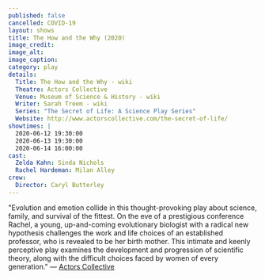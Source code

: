 ```yaml
---
published: false
cancelled: COVID-19
layout: shows
title: The How and the Why (2020)
image_credit: 
image_alt:
image_caption:
category: play
details:
  Title: The How and the Why - wiki
  Theatre: Actors Collective
  Venue: Museum of Science & History - wiki
  Writer: Sarah Treem - wiki
  Series: "The Secret of Life: A Science Play Series"
  Website: http://www.actorscollective.com/the-secret-of-life/
showtimes: |
  2020-06-12 19:30:00
  2020-06-13 19:30:00
  2020-06-14 16:00:00
cast:
  Zelda Kahn: Sinda Nichols
  Rachel Hardeman: Milan Alley
crew:
  Director: Caryl Butterley
--- 
```


"Evolution and emotion collide in this thought-provoking play about science, family, and survival of the fittest. On the eve of a prestigious conference Rachel, a young, up-and-coming evolutionary biologist with a radical new hypothesis challenges the work and life choices of an established professor, who is revealed to be her birth mother. This intimate and keenly perceptive play examines the development and progression of scientific theory, along with the difficult choices faced by women of every generation." — [Actors Collective](http://www.actorscollective.com/the-secret-of-life/)
